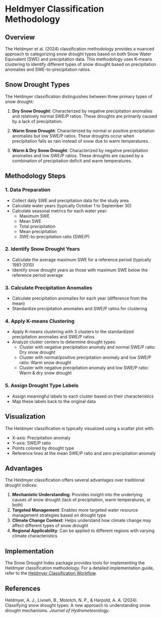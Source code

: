 # Heldmyer Classification Methodology

## Overview

The Heldmyer et al. (2024) classification methodology provides a nuanced approach to categorizing snow drought types based on both Snow Water Equivalent (SWE) and precipitation data. This methodology uses K-means clustering to identify different types of snow drought based on precipitation anomalies and SWE-to-precipitation ratios.

## Snow Drought Types

The Heldmyer classification distinguishes between three primary types of snow drought:

1. **Dry Snow Drought**: Characterized by negative precipitation anomalies and relatively normal SWE/P ratios. These droughts are primarily caused by a lack of precipitation.

2. **Warm Snow Drought**: Characterized by normal or positive precipitation anomalies but low SWE/P ratios. These droughts occur when precipitation falls as rain instead of snow due to warm temperatures.

3. **Warm & Dry Snow Drought**: Characterized by negative precipitation anomalies and low SWE/P ratios. These droughts are caused by a combination of precipitation deficit and warm temperatures.

## Methodology Steps

### 1. Data Preparation

- Collect daily SWE and precipitation data for the study area
- Calculate water years (typically October 1 to September 30)
- Calculate seasonal metrics for each water year:
  - Maximum SWE
  - Mean SWE
  - Total precipitation
  - Mean precipitation
  - SWE-to-precipitation ratio (SWE/P)

### 2. Identify Snow Drought Years

- Calculate the average maximum SWE for a reference period (typically 1981-2010)
- Identify snow drought years as those with maximum SWE below the reference period average

### 3. Calculate Precipitation Anomalies

- Calculate precipitation anomalies for each year (difference from the mean)
- Standardize precipitation anomalies and SWE/P ratios for clustering

### 4. Apply K-means Clustering

- Apply K-means clustering with 3 clusters to the standardized precipitation anomalies and SWE/P ratios
- Analyze cluster centers to determine drought types:
  - Cluster with negative precipitation anomaly and normal SWE/P ratio: Dry snow drought
  - Cluster with normal/positive precipitation anomaly and low SWE/P ratio: Warm snow drought
  - Cluster with negative precipitation anomaly and low SWE/P ratio: Warm & dry snow drought

### 5. Assign Drought Type Labels

- Assign meaningful labels to each cluster based on their characteristics
- Map these labels back to the original data

## Visualization

The Heldmyer classification is typically visualized using a scatter plot with:
- X-axis: Precipitation anomaly
- Y-axis: SWE/P ratio
- Points colored by drought type
- Reference lines at the mean SWE/P ratio and zero precipitation anomaly

## Advantages

The Heldmyer classification offers several advantages over traditional drought indices:

1. **Mechanistic Understanding**: Provides insight into the underlying causes of snow drought (lack of precipitation, warm temperatures, or both)
2. **Targeted Management**: Enables more targeted water resource management strategies based on drought type
3. **Climate Change Context**: Helps understand how climate change may affect different types of snow drought
4. **Regional Applicability**: Can be applied to different regions with varying climate characteristics

## Implementation

The Snow Drought Index package provides tools for implementing the Heldmyer classification methodology. For a detailed implementation guide, refer to the [Heldmyer Classification Workflow](../source/user_guide/workflows/heldmyer_classification.rst).

## References

Heldmyer, A. J., Livneh, B., Molotch, N. P., & Harpold, A. A. (2024). Classifying snow drought types: A new approach to understanding snow drought mechanisms. *Journal of Hydrometeorology*.
